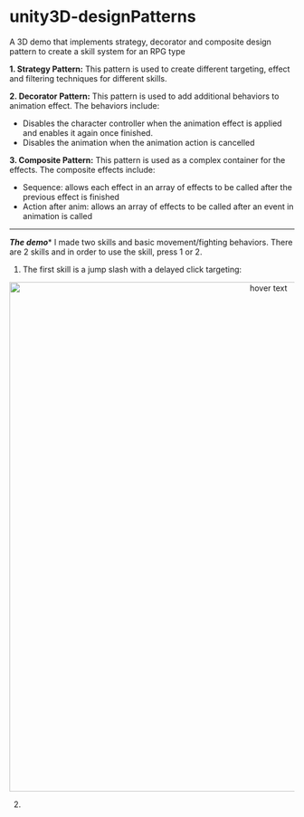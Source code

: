 # unity3D-designPatterns
A 3D demo that implements strategy, decorator and composite design pattern to create a skill system for an RPG type

<b>1. Strategy Pattern:</b> This pattern is used to create different targeting, effect and filtering techniques for different skills.

<b>2. Decorator Pattern:</b> This pattern is used to add additional behaviors to animation effect. The behaviors include:
- Disables the character controller when the animation effect is applied and enables it again once finished.
- Disables the animation when the animation action is cancelled

<b>3. Composite Pattern:</b> This pattern is used as a complex container for the effects. The composite effects include:
  - Sequence: allows each effect in an array of effects to be called after the previous effect is finished
  - Action after anim: allows an array of effects to be called after an event in animation is called
----------------------------------------------------------------------------------------------------------------------------------------------------------------
***The demo****
I made two skills and basic movement/fighting behaviors. There are 2 skills and in order to use the skill, press 1 or 2.

1. The first skill is a jump slash with a delayed click targeting:
<p align="center">
  <img src="https://github.com/ngol0/unity3D-designPatterns/blob/main/skill1.gif" width="900" title="hover text">
</p>

2. 
